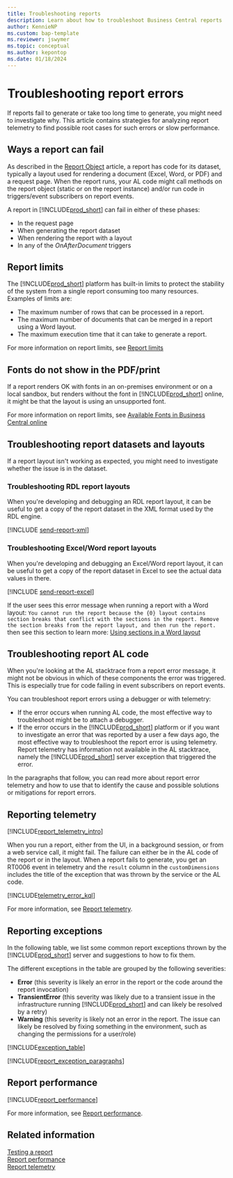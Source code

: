 ```yaml
---
title: Troubleshooting reports
description: Learn about how to troubleshoot Business Central reports
author: KennieNP
ms.custom: bap-template
ms.reviewer: jswymer
ms.topic: conceptual
ms.author: kepontop
ms.date: 01/18/2024
---
```


# Troubleshooting report errors

If reports fail to generate or take too long time to generate, you might need to investigate why. This article contains strategies for analyzing report telemetry to find possible root cases for such errors or slow performance.

## Ways a report can fail

As described in the [Report Object](devenv-report-object.md) article, a report has code for its dataset, typically a layout used for rendering a document (Excel, Word, or PDF) and a request page. When the report runs, your AL code might call methods on the report object (static or on the report instance) and/or run code in triggers/event subscribers on report events.

A report in [!INCLUDE[prod_short](includes/prod_short.md)] can fail in either of these phases:

- In the request page
- When generating the report dataset
- When rendering the report with a layout
- In any of the *OnAfterDocument* triggers

## Report limits

The [!INCLUDE[prod_short](includes/prod_short.md)] platform has built-in limits to protect the stability of the system from a single report consuming too many resources. Examples of limits are: 
- The maximum number of rows that can be processed in a report.
- The maximum number of documents that can be merged in a report using a Word layout.
- The maximum execution time that it can take to generate a report.

For more information on report limits, see [Report limits](devenv-report-object.md#report-limits)

## Fonts do not show in the PDF/print

If a report renders OK with fonts in an on-premises environment or on a local sandbox, but renders without the font in [!INCLUDE[prod_short](includes/prod_short.md)] online, it might be that the layout is using an unsupported font. 

For more information on report limits, see [Available Fonts in Business Central online](/dynamics365/business-central/ui-fonts?toc=/dynamics365/business-central/dev-itpro/toc.json)

## Troubleshooting report datasets and layouts

If a report layout isn't working as expected, you might need to investigate whether the issue is in the dataset. 

### Troubleshooting RDL report layouts

When you're developing and debugging an RDL report layout, it can be useful to get a copy of the report dataset in the XML format used by the RDL engine. 

[!INCLUDE [send-report-xml](../developer/includes/send-report-xml.md)]

### Troubleshooting Excel/Word report layouts

When you're developing and debugging an Excel/Word report layout, it can be useful to get a copy of the report dataset in Excel to see the actual data values in there. 

[!INCLUDE [send-report-excel](../developer/includes/send-report-excel.md)]


If the user sees this error message when running a report with a Word layout: `You cannot run the report because the {0} layout contains section breaks that conflict with the sections in the report. Remove the section breaks from the report layout, and then run the report.` then see this section to learn more: [Using sections in a Word layout](./devenv-howto-report-layout.md#using-sections-in-a-word-layout)



## Troubleshooting report AL code

When you're looking at the AL stacktrace from a report error message, it might not be obvious in which of these components the error was triggered. This is especially true for code failing in event subscribers on report events. 

You can troubleshoot report errors using a debugger or with telemetry:

- If the error occurs when running AL code, the most effective way to troubleshoot might be to attach a debugger.
- If the error occurs in the [!INCLUDE[prod_short](../developer/includes/prod_short.md)] platform or if you want to investigate an error that was reported by a user a few days ago, the most effective way to troubleshoot the report error is using telemetry. Report telemetry has information not available in the AL stacktrace, namely the [!INCLUDE[prod_short](includes/prod_short.md)] server exception that triggered the error. 

In the paragraphs that follow, you can read more about report error telemetry and how to use that to identify the cause and possible solutions or mitigations for report errors.

## Reporting telemetry

[!INCLUDE[report_telemetry_intro](../includes/include-report-telemetry-intro.md)]

When you run a report, either from the UI, in a background session, or from a web service call, it might fail. The failure can either be in the AL code of the report or in the layout. When a report fails to generate, you get an RT0006 event in telemetry and the `result` column in the `customDimensions` includes the title of the exception that was thrown by the service or the AL code. 

[!INCLUDE[telemetry_error_kql](../includes/include-report-telemetry-error-kql.md)]

For more information, see [Report telemetry](../administration/telemetry-reports-trace.md).

## Reporting exceptions

In the following table, we list some common report exceptions thrown by the [!INCLUDE[prod_short](includes/prod_short.md)] server and suggestions to how to fix them. 

The different exceptions in the table are grouped by the following severities:

- **Error** (this severity is likely an error in the report or the code around the report invocation)
- **TransientError** (this severity was likely due to a transient issue in the infrastructure running [!INCLUDE[prod_short](includes/prod_short.md)] and can likely be resolved by a retry)
- **Warning** (this severity is likely not an error in the report. The issue can likely be resolved by fixing something in the environment, such as changing the permissions for a user/role)

[!INCLUDE[exception_table](includes/include-report-exception-table.md)]

[!INCLUDE[report_exception_paragraphs](includes/include-report-exception-paragraphs.md)]

## Report performance

[!INCLUDE[report_performance](../includes/include-report-performance.md)]

For more information, see [Report performance](devenv-report-performance.md).

## Related information

[Testing a report](devenv-testing-reports.md)   
[Report performance](devenv-report-performance.md)   
[Report telemetry](../administration/telemetry-reports-trace.md)   
